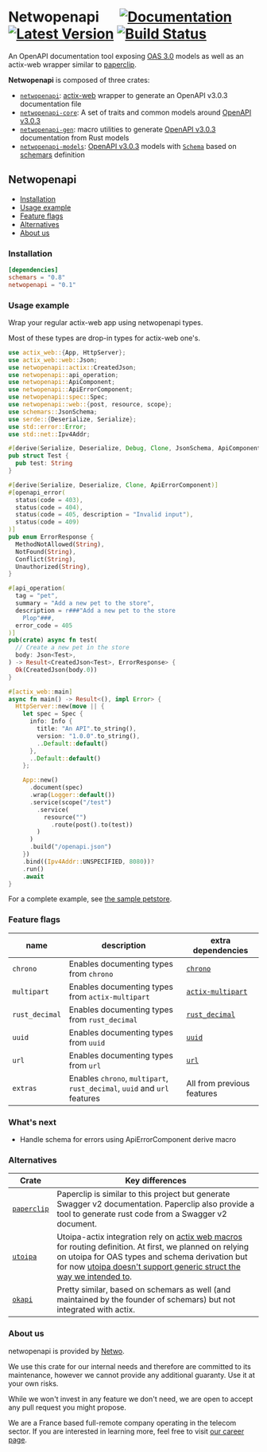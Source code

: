 # Netwopenapi &emsp; [![Documentation]][docs.rs] [![Latest Version]][crates.io] [![Build Status]][build]


[docs.rs]: https://docs.rs/netwopenapi/
[crates.io]: https://crates.io/crates/netwopenapi
[build]: https://github.com/netwo-io/netwopenapi/actions/workflows/build.yaml?branch=main
[Documentation]: https://img.shields.io/docsrs/netwopenapi
[Latest Version]: https://img.shields.io/crates/v/netwopenapi.svg
[Build Status]: https://github.com/netwo-io/netwopenapi/actions/workflows/build.yaml/badge.svg?branch=main

[OASv3.md]: https://github.com/OAI/OpenAPI-Specification/blob/main/versions/3.0.3.md

An OpenAPI documentation tool exposing [OAS 3.0][OASv3.md] models as well as an actix-web wrapper similar to [paperclip](https://github.com/paperclip-rs/paperclip).

**Netwopenapi** is composed of three crates:
- [`netwopenapi`](./netwopenapi): [actix-web](https://github.com/actix/actix-web) wrapper to generate an OpenAPI v3.0.3 documentation file
- [`netwopenapi-core`](./netwopenapi-core): A set of traits and common models around [OpenAPI v3.0.3][OASv3.md]
- [`netwopenapi-gen`](./netwopenapi-gen): macro utilities to generate [OpenAPI v3.0.3][OASv3.md] documentation from Rust models
- [`netwopenapi-models`](./netwopenapi-models): [OpenAPI v3.0.3][OASv3.md] models with [`Schema`](https://docs.rs/schemars/latest/schemars/schema/enum.Schema.html) based on [schemars](https://github.com/GREsau/schemars) definition 

## Netwopenapi

- [Installation](#installation)
- [Usage example](#usage-example)
- [Feature flags](#feature-flags)
- [Alternatives](#alternatives)
- [About us](#about-us)

### Installation

```toml
[dependencies]
schemars = "0.8"
netwopenapi = "0.1"
```

### Usage example

Wrap your regular actix-web app using netwopenapi types. 

Most of these types are drop-in types for actix-web one's.

```rust
use actix_web::{App, HttpServer};
use actix_web::web::Json;
use netwopenapi::actix::CreatedJson;
use netwopenapi::api_operation;
use netwopenapi::ApiComponent;
use netwopenapi::ApiErrorComponent;
use netwopenapi::spec::Spec;
use netwopenapi::web::{post, resource, scope};
use schemars::JsonSchema;
use serde::{Deserialize, Serialize};
use std::error::Error;
use std::net::Ipv4Addr;

#[derive(Serialize, Deserialize, Debug, Clone, JsonSchema, ApiComponent)]
pub struct Test {
  pub test: String
}

#[derive(Serialize, Deserialize, Clone, ApiErrorComponent)]
#[openapi_error(
  status(code = 403),
  status(code = 404),
  status(code = 405, description = "Invalid input"),
  status(code = 409)
)]
pub enum ErrorResponse {
  MethodNotAllowed(String),
  NotFound(String),
  Conflict(String),
  Unauthorized(String),
}

#[api_operation(
  tag = "pet",
  summary = "Add a new pet to the store",
  description = r###"Add a new pet to the store
    Plop"###,
  error_code = 405
)]
pub(crate) async fn test(
  // Create a new pet in the store
  body: Json<Test>,
) -> Result<CreatedJson<Test>, ErrorResponse> {
  Ok(CreatedJson(body.0))
}

#[actix_web::main]
async fn main() -> Result<(), impl Error> {
  HttpServer::new(move || {
    let spec = Spec {
      info: Info {
        title: "An API".to_string(),
        version: "1.0.0".to_string(),
        ..Default::default()
      },
      ..Default::default()
    };

    App::new()
      .document(spec)
      .wrap(Logger::default())
      .service(scope("/test")
        .service(
          resource("")
            .route(post().to(test))
        )
      )
      .build("/openapi.json")
    })
    .bind((Ipv4Addr::UNSPECIFIED, 8080))?
    .run()
    .await
}
```

For a complete example, see [the sample petstore](https://github.com/netwo-io/netwopenapi/tree/main/examples/petstore).

### Feature flags

| name           | description                                                              | extra dependencies                                            |
|----------------|--------------------------------------------------------------------------|---------------------------------------------------------------|
| `chrono`       | Enables documenting types from `chrono`                                  | [`chrono`](https://crates.io/crates/chrono)                   |
| `multipart`    | Enables documenting types from `actix-multipart`                         | [`actix-multipart`](https://crates.io/crates/actix-multipart) |
| `rust_decimal` | Enables documenting types from `rust_decimal`                            | [`rust_decimal`](https://crates.io/crates/rust-decimal)       |
| `uuid`         | Enables documenting types from `uuid`                                    | [`uuid`](https://crates.io/crates/uuid)                       |
| `url`          | Enables documenting types from `url`                                     | [`url`](https://crates.io/crates/url)                         |
| `extras`       | Enables `chrono`, `multipart`, `rust_decimal`, `uuid` and `url` features | All from previous features                                    |

### What's next
- Handle schema for errors using ApiErrorComponent derive macro

### Alternatives

| Crate                                             | Key differences                                                                                                                                                                                                                                                                                                                               |
|---------------------------------------------------|-----------------------------------------------------------------------------------------------------------------------------------------------------------------------------------------------------------------------------------------------------------------------------------------------------------------------------------------------|
| [`paperclip`](https://crates.io/crates/paperclip) | Paperclip is similar to this project but generate Swagger v2 documentation. Paperclip also provide a tool to generate rust code from a Swagger v2 document.                                                                                                                                                                                   |
| [`utoipa`](https://crates.io/crates/utoipa)       | Utoipa-actix integration rely on [actix web macros](https://docs.rs/actix-web-macros/latest/actix_web_macros/) for routing definition. At first, we planned on relying on utoipa for OAS types and schema derivation but for now [utoipa doesn't support generic struct the way we intended to](https://github.com/juhaku/utoipa/issues/703). |
| [`okapi`](https://crates.io/crates/okapi)         | Pretty similar, based on schemars as well (and maintained by the founder of schemars) but not integrated with actix.                                                                                                                                                                                                                          |

### About us

netwopenapi is provided by [Netwo](https://www.netwo.io).

We use this crate for our internal needs and therefore are committed to its maintenance, however we cannot provide any additional guaranty. Use it at your own risks.

While we won't invest in any feature we don't need, we are open to accept any pull request you might propose.

We are a France based full-remote company operating in the telecom sector. If you are interested in learning more, feel free to visit [our career page](https://www.netwo.io/carriere).
